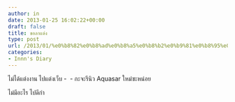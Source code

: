 ```yaml
---
author: in
date: 2013-01-25 16:02:22+00:00
draft: false
title: ขอลาแต่ง
type: post
url: /2013/01/%e0%b8%82%e0%b8%ad%e0%b8%a5%e0%b8%b2%e0%b9%81%e0%b8%95%e0%b9%88%e0%b8%87/
categories:
- Innn's Diary
---
```


ไม่ได้แต่งงาน ไปแต่งเว็บ -  - กะจะรีนิว Aquasar ใหม่ซะหน่อย

ไม่มีอะไร ไปดีก่า
